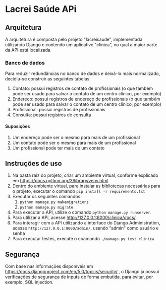 # Lacrei Saúde APi

## Arquitetura

A arquitetura é composta pelo projeto "lacreisaude", implementada utilizando Django e contendo um aplicativo "clinica",
no qual a maior parte da API está localizada.

### Banco de dados 

Para reduzir redundâncias no banco de dados e deixá-lo mais normalizado, decidiu-se construir as seguintes tabelas:

1. Contato: possui registros de contato de profissionais (o que também pode ser usado para salvar o contato de um centro clínico, por exemplo)
2. Endereco: possui registros de endereço de profissionais (o que também pode ser usado para salvar o contato de um centro clínico, por exemplo)
3. Profissional: possui registros de profissionais
4. Consulta: possui registros de consulta

#### Suposições
1. Um endereço pode ser o mesmo para mais de um profissional 
2. Um contato pode ser o mesmo para mais de um profissional
3. Um profissional pode ter mais de um contato

## Instruções de uso

1. Na pasta raiz do projeto, criar um ambiente virtual, conforme explicado em https://docs.python.org/3/library/venv.html
2. Dentro do ambiente virtual, para instalar as bibliotecas necessárias para o projeto, executar o comando `pip install -r requirements.txt`
3. Executar os seguintes comandos:
   1. `python manage.py makemigrations`
   2. `python manage.py migrate`
3. Para executar a API, utilize o comando `python manage.py runserver`. 
4. Para utilizar a API, acesse http://127.0.0.1:8000/clinica/docs/
5. Para interagir com a API utilizando a interface do Django Administration, acesse `http://127.0.0.1:8000/admin/`, usando "admin" como usuário e senha
6. Para executar testes, execute o coamando `./manage.py test clinica`

## Segurança

Com base nas informações disponíveis em https://docs.djangoproject.com/en/5.0/topics/security/ , o Django já possui
verificações de segurança de inputs de forma embutida, para evitar, por exemplo, SQL injection.

